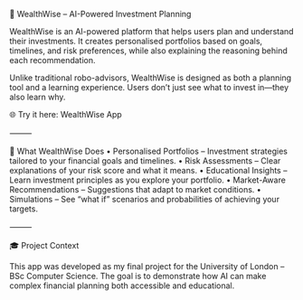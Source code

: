 🚀 WealthWise – AI-Powered Investment Planning

WealthWise is an AI-powered platform that helps users plan and understand their investments. It creates personalised portfolios based on goals, timelines, and risk preferences, while also explaining the reasoning behind each recommendation.

Unlike traditional robo-advisors, WealthWise is designed as both a planning tool and a learning experience. Users don’t just see what to invest in—they also learn why.

🌐 Try it here: WealthWise App

⸻

🌟 What WealthWise Does
• Personalised Portfolios – Investment strategies tailored to your financial goals and timelines.
• Risk Assessments – Clear explanations of your risk score and what it means.
• Educational Insights – Learn investment principles as you explore your portfolio.
• Market-Aware Recommendations – Suggestions that adapt to market conditions.
• Simulations – See “what if” scenarios and probabilities of achieving your targets.

⸻

🎓 Project Context

This app was developed as my final project for the University of London – BSc Computer Science.
The goal is to demonstrate how AI can make complex financial planning both accessible and educational.
